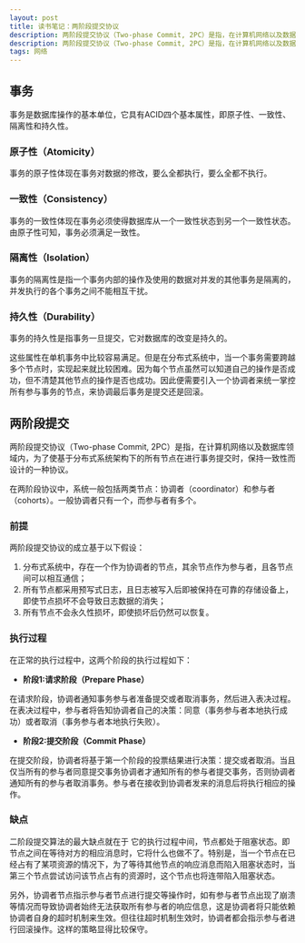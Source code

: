 ```yaml
---
layout: post
title: 读书笔记：两阶段提交协议
description: 两阶段提交协议（Two-phase Commit, 2PC）是指，在计算机网络以及数据库领域内，为了使基于分布式系统架构下的所有节点在进行事务提交时，保持一致性而设计的一种协议。
description: 两阶段提交协议（Two-phase Commit, 2PC）是指，在计算机网络以及数据库领域内，为了使基于分布式系统架构下的所有节点在进行事务提交时，保持一致性而设计的一种协议。
tags: 网络
---
```


## **事务**

事务是数据库操作的基本单位，它具有ACID四个基本属性，即原子性、一致性、隔离性和持久性。

### **原子性（Atomicity）**
事务的原子性体现在事务对数据的修改，要么全都执行，要么全都不执行。

### **一致性（Consistency）**
事务的一致性体现在事务必须使得数据库从一个一致性状态到另一个一致性状态。由原子性可知，事务必须满足一致性。

### **隔离性（Isolation）**
事务的隔离性是指一个事务内部的操作及使用的数据对并发的其他事务是隔离的，并发执行的各个事务之间不能相互干扰。

### **持久性（Durability）**
事务的持久性是指事务一旦提交，它对数据库的改变是持久的。

这些属性在单机事务中比较容易满足。但是在分布式系统中，当一个事务需要跨越多个节点时，实现起来就比较困难。因为每个节点虽然可以知道自己的操作是否成功，但不清楚其他节点的操作是否也成功。因此便需要引入一个协调者来统一掌控所有参与事务的节点，来协调最后事务是提交还是回滚。

## **两阶段提交**
两阶段提交协议（Two-phase Commit, 2PC）是指，在计算机网络以及数据库领域内，为了使基于分布式系统架构下的所有节点在进行事务提交时，保持一致性而设计的一种协议。

在两阶段协议中，系统一般包括两类节点：协调者（coordinator）和参与者（cohorts）。一般协调者只有一个，而参与者有多个。

### **前提**
两阶段提交协议的成立基于以下假设：

1. 分布式系统中，存在一个作为协调者的节点，其余节点作为参与者，且各节点间可以相互通信；
2. 所有节点都采用预写式日志，且日志被写入后即被保持在可靠的存储设备上，即使节点损坏不会导致日志数据的消失；
3. 所有节点不会永久性损坏，即使损坏后仍然可以恢复。

### **执行过程**
在正常的执行过程中，这两个阶段的执行过程如下：

* **阶段1:请求阶段（Prepare Phase）**

在请求阶段，协调者通知事务参与者准备提交或者取消事务，然后进入表决过程。在表决过程中，参与者将告知协调者自己的决策：同意（事务参与者本地执行成功）或者取消（事务参与者本地执行失败）。 

* **阶段2:提交阶段（Commit Phase）**

在提交阶段，协调者将基于第一个阶段的投票结果进行决策：提交或者取消。当且仅当所有的参与者同意提交事务协调者才通知所有的参与者提交事务，否则协调者通知所有的参与者取消事务。参与者在接收到协调者发来的消息后将执行相应的操作。

### **缺点**
二阶段提交算法的最大缺点就在于 它的执行过程中间，节点都处于阻塞状态。即节点之间在等待对方的相应消息时，它将什么也做不了。特别是，当一个节点在已经占有了某项资源的情况下，为了等待其他节点的响应消息而陷入阻塞状态时，当第三个节点尝试访问该节点占有的资源时，这个节点也将连带陷入阻塞状态。

另外，协调者节点指示参与者节点进行提交等操作时，如有参与者节点出现了崩溃等情况而导致协调者始终无法获取所有参与者的响应信息，这是协调者将只能依赖协调者自身的超时机制来生效。但往往超时机制生效时，协调者都会指示参与者进行回滚操作。这样的策略显得比较保守。






